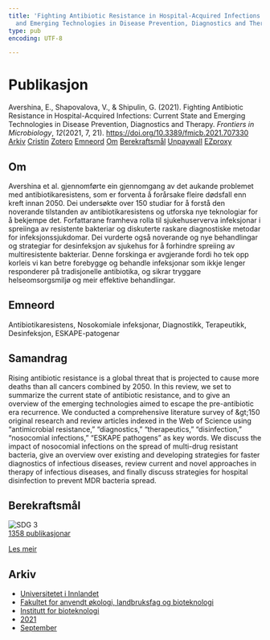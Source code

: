 ```yaml
---
title: 'Fighting Antibiotic Resistance in Hospital-Acquired Infections: Current State
  and Emerging Technologies in Disease Prevention, Diagnostics and Therapy'
type: pub
encoding: UTF-8

---
```

<h1>Publikasjon</h1>
<article id="csl-bib-container-623DGIRC" class="csl-bib-container">
  <div class="csl-bib-body"> <div class="csl-entry">Avershina, E., Shapovalova, V., &#38; Shipulin, G. (2021). Fighting Antibiotic Resistance in Hospital-Acquired Infections: Current State and Emerging Technologies in Disease Prevention, Diagnostics and Therapy. <i>Frontiers in Microbiology</i>, <i>12</i>(2021, 7, 21). <a href="https://doi.org/10.3389/fmicb.2021.707330">https://doi.org/10.3389/fmicb.2021.707330</a></div> </div>
  <div class="csl-bib-buttons">
    <a href="#taxonomy-article-623DGIRC" alt="archive" class="csl-bib-button">Arkiv</a>
    <a href="https://app.cristin.no/results/show.jsf?id=1931677" alt="Cristin" class="csl-bib-button">Cristin</a>
    <a href="http://zotero.org/groups/5881554/items/623DGIRC" alt="Zotero" class="csl-bib-button">Zotero</a>
    <a href="#keywords-article-623DGIRC" alt="keywords" class="csl-bib-button">Emneord</a>
    <a href="#about-article-623DGIRC" alt="about_pub" class="csl-bib-button">Om</a>
    <a href="#sdg-article-623DGIRC" alt="sdg" class="csl-bib-button">Berekraftsmål</a>
    <a href="https://www.frontiersin.org/articles/10.3389/fmicb.2021.707330/pdf" alt="Unpaywall" class="csl-bib-button">Unpaywall</a>
    <a href="https://www.frontiersin.org/articles/10.3389/fmicb.2021.707330/pdf" alt="EZproxy" class="csl-bib-button">EZproxy</a>
  </div>
  <div id="csl-bib-meta-container-623DGIRC"></div>
</article>
<div id="csl-bib-meta-623DGIRC" class="csl-bib-meta">
  <article id="about-article-623DGIRC" class="about_pub-article">
    <h1>Om</h1>
    Avershina et al. gjennomførte ein gjennomgang av det aukande problemet med antibiotikaresistens, som er forventa å forårsake fleire dødsfall enn kreft innan 2050. Dei undersøkte over 150 studiar for å forstå den noverande tilstanden av antibiotikaresistens og utforska nye teknologiar for å bekjempe det. Forfattarane framheva rolla til sjukehuserverva infeksjonar i spreiinga av resistente bakteriar og diskuterte raskare diagnostiske metodar for infeksjonssjukdomar. Dei vurderte også noverande og nye behandlingar og strategiar for desinfeksjon av sjukehus for å forhindre spreiing av multiresistente bakteriar. Denne forskinga er avgjerande fordi ho tek opp korleis vi kan betre forebygge og behandle infeksjonar som ikkje lenger responderer på tradisjonelle antibiotika, og sikrar tryggare helseomsorgsmiljø og meir effektive behandlingar.
  </article>
  <article id="keywords-article-623DGIRC" class="keywords-article">
    <h1>Emneord</h1>
    Antibiotikaresistens, Nosokomiale infeksjonar, Diagnostikk, Terapeutikk, Desinfeksjon, ESKAPE-patogenar
  </article>
  <article id="abstract-article-623DGIRC" class="abstract-article">
    <h1>Samandrag</h1>
    Rising antibiotic resistance is a global threat that is projected to cause more deaths than all cancers combined by 2050. In this review, we set to summarize the current state of antibiotic resistance, and to give an overview of the emerging technologies aimed to escape the pre-antibiotic era recurrence. We conducted a comprehensive literature survey of &amp;gt;150 original research and review articles indexed in the Web of Science using “antimicrobial resistance,” “diagnostics,” “therapeutics,” “disinfection,” “nosocomial infections,” “ESKAPE pathogens” as key words. We discuss the impact of nosocomial infections on the spread of multi-drug resistant bacteria, give an overview over existing and developing strategies for faster diagnostics of infectious diseases, review current and novel approaches in therapy of infectious diseases, and finally discuss strategies for hospital disinfection to prevent MDR bacteria spread.
  </article>
  <article id="sdg-article-623DGIRC" class="sdg-article">
    <h1>Berekraftsmål</h1>
    <div class="sdg-container"><div id="sdg3" class="sdg">
        <img src="{{< params subfolder >}}images/sdg/sdg03_nn.png" class="image" alt="SDG 3">
        <div class="sdg-overlay">
          <a href="/nn/archive/?key=?sdg=3#archive" class="sdg-publication-count"><span>1358</span> publikasjonar</a>
          <p><a href="https://fn.no/om-fn/fns-baerekraftsmaal/god-helse-og-livskvalitet?lang=nno-NO" class="sdg-read-more">Les meir</a></p>
        </div>
      </div></div>
  </article>
  <article id="taxonomy-article-623DGIRC" class="taxonomy-article">
    <h1>Arkiv</h1>
    <ul>
      <li>
        <a href="/nn/archive/?key=3DCRN523">Universitetet i Innlandet</a>
      </li>
      <li>
        <a href="/nn/archive/?key=T77LXH6D">Fakultet for anvendt økologi, landbruksfag og bioteknologi</a>
      </li>
      <li>
        <a href="/nn/archive/?key=VL6KDQ85">Institutt for bioteknologi</a>
      </li>
      <li>
        <a href="/nn/archive/?key=FJH75VJD">2021</a>
      </li>
      <li>
        <a href="/nn/archive/?key=BXJ4X3YX">September</a>
      </li>
    </ul>
  </article>
</div>
